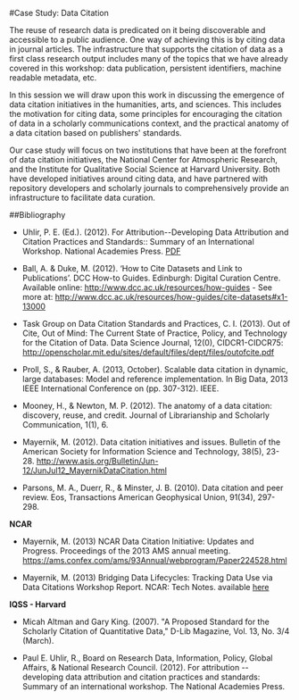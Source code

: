 #Case Study: Data Citation

The reuse of research data is predicated on it being discoverable and accessible to a public audience. One way of achieving this is by citing data in journal articles. The infrastructure that supports the citation of data as a first class research output includes many of the topics that we have already covered in this workshop: data publication, persistent identifiers, machine readable metadata, etc. 

In this session we will draw upon this work in discussing the emergence of data citation initiatives in the humanities, arts, and sciences. This includes the motivation for citing data, some principles for encouraging the citation of data in a scholarly communications context, and the practical anatomy of a data citation based on publishers' standards. 

Our case study will focus on two institutions that have been at the forefront of data citation initiatives, the National Center for Atmospheric Research, and the Institute for Qualitative Social Science at Harvard University. Both have developed initiatives around citing data, and have partnered with repository developers and scholarly journals to comprehensively provide an infrastructure to facilitate data curation. 

##Bibliography

- Uhlir, P. E. (Ed.). (2012). For Attribution--Developing Data Attribution and Citation Practices and Standards:: Summary of an International Workshop. National Academies Press. [PDF](http://www.nap.edu/openbook.php?record_id=13564)

- Ball, A. & Duke, M. (2012). ‘How to Cite Datasets and Link to Publications’. DCC How-to Guides. Edinburgh: Digital Curation Centre. Available online: http://www.dcc.ac.uk/resources/how-guides - See more at: http://www.dcc.ac.uk/resources/how-guides/cite-datasets#x1-13000

- Task Group on Data Citation Standards and Practices, C. I. (2013). Out of Cite, Out of Mind: The Current State of Practice, Policy, and Technology for the Citation of Data. Data Science Journal, 12(0), CIDCR1-CIDCR75: http://openscholar.mit.edu/sites/default/files/dept/files/outofcite.pdf 

- Proll, S., & Rauber, A. (2013, October). Scalable data citation in dynamic, large databases: Model and reference implementation. In Big Data, 2013 IEEE International Conference on (pp. 307-312). IEEE.

- Mooney, H., & Newton, M. P. (2012). The anatomy of a data citation: discovery, reuse, and credit. Journal of Librarianship and Scholarly Communication, 1(1), 6.

- Mayernik, M. (2012). Data citation initiatives and issues. Bulletin of the American Society for Information Science and Technology, 38(5), 23-28. http://www.asis.org/Bulletin/Jun-12/JunJul12_MayernikDataCitation.html

- Parsons, M. A., Duerr, R., & Minster, J. B. (2010). Data citation and peer review. Eos, Transactions American Geophysical Union, 91(34), 297-298.

**NCAR**

- Mayernik, M. (2013) NCAR Data Citation Initiative: Updates and Progress. Proceedings of the 2013 AMS annual meeting. https://ams.confex.com/ams/93Annual/webprogram/Paper224528.html

- Mayernik, M. (2013) Bridging Data Lifecycles: Tracking Data Use via Data Citations Workshop Report. NCAR: Tech Notes. available [here](http://nldr.library.ucar.edu/repository/assets/technotes/TECH-NOTE-000-000-000-860.pdf)

**IQSS - Harvard**

- Micah Altman and Gary King. (2007). "A Proposed Standard for the Scholarly Citation of Quantitative Data," D-Lib Magazine, Vol. 13, No. 3/4 (March). 

- Paul E. Uhlir, R., Board on Research Data, Information, Policy, Global Affairs, & National Research Council. (2012). For attribution -- developing data attribution and citation practices and standards: Summary of an international workshop. The National Academies Press.
